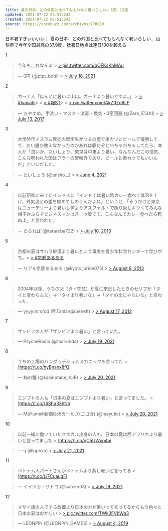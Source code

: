 ```yaml
---
title: 夏の日本、どの外国と比べてももれなく暑いらしい…（笑）12選
updated: 2021-07-22 02:51:24Z
created: 2021-07-22 02:51:24Z
source: https://corobuzz.com/archives/170010
---
```


日本暑すぎぃいいい！
夏の日本、どの外国と比べてももれなく暑いらしい…
山梨県で今年全国最高の37.9度、猛暑日地点は連日100を超える

1
> 今年もこれなんよ > [> pic.twitter.com/qOFKsKhMAu](https://t.co/qOFKsKhMAu)

> — 0円 (@ptpt_botti) > [> July 18, 2021](https://twitter.com/ptpt_botti/status/1416647210423373824?ref_src=twsrc%5Etfw)

2

> ガーナ人「ほんとに暑いよ山口。ガーナより暑いですよ。」 > [> #tvasahi](https://twitter.com/hashtag/tvasahi?src=hash&ref_src=twsrc%5Etfw)>   > [> #報ST](https://twitter.com/hashtag/%E5%A0%B1ST?src=hash&ref_src=twsrc%5Etfw)>   > [> pic.twitter.com/AkZfIZd6LF](https://t.co/AkZfIZd6LF)

> — きやすめ。手洗い・マスク・消毒・換気・3密回避 (@Zero_E13A1) > [> July 13, 2017](https://twitter.com/Zero_E13A1/status/885484029465591808?ref_src=twsrc%5Etfw)

3

> 大学時代イスラム教徒の留学生がつるの屋で串カツとビールで優勝してて、おい誰か教えなかったのかあれは豚だぞとわちゃわちゃしてたら、本人が「良いか、たいしょう、東京は中東より暑い、なんなんだこの湿気、こんな呪われた国はアラーの管轄外であり、ビールと串カツでもいいんだ」といいだした。

> — たいしょう (@taisho__) > [> June 4, 2021](https://twitter.com/taisho__/status/1400936099707449346?ref_src=twsrc%5Etfw)

4

> 以前研修に来てたインド人に「インドでは暑い時カレー食べて体温を上げ、外気温との差を縮めてしのぐんだよね」というと、「そうだけど東京はニューデリーより暑いし何よりアスファルトで照り返しキツくてみんな帽子かぶらずビジネスマンはスーツ着てて、こんなんでカレー食べたら死ぬよ」と言われた。

> — たられば (@tarareba722) > [> July 10, 2013](https://twitter.com/tarareba722/status/354836986521059329?ref_src=twsrc%5Etfw)

5

> 京都の夏はサハラ砂漠より暑いという事実を青少年科学センターで学びがち。> [> #京都あるある](https://twitter.com/hashtag/%E4%BA%AC%E9%83%BD%E3%81%82%E3%82%8B%E3%81%82%E3%82%8B?src=hash&ref_src=twsrc%5Etfw)

> — リアル京都あるある (@kyoto_pride075) > [> August 8, 2013](https://twitter.com/kyoto_pride075/status/365460593299292161?ref_src=twsrc%5Etfw)

6
> 2004年以降，うちの父（タイ在住）が夏に来日したときのセリフが「タイと変わらんな」→「タイより暑いな」→「タイの比じゃないな」と変わった．

> — yyyy/mm/dd (@Zahlangabeheft) > [> August 17, 2012](https://twitter.com/Zahlangabeheft/status/236370609930657792?ref_src=twsrc%5Etfw)

7
> ザンビアの人が「ザンビアより暑い」と言っていた。

> — PsycheRadio (@marxindo) > [> July 19, 2021](https://twitter.com/marxindo/status/1416994194355200005?ref_src=twsrc%5Etfw)

8
> うちの工場のバングラデシュ人メカニックも言ってた > [https://t.co/hyBnanx8fQ

> — 柿の種 (@kakinotane_XJR) > [> July 20, 2021](https://twitter.com/kakinotane_XJR/status/1417273510037135361?ref_src=twsrc%5Etfw)

9
> エジプトの人も「日本の夏はエジプトより暑い」と言ってました。 > [https://t.co/r4Shq33hNh

> — MaYumi＠新橋Go5ガールズ(ゴゴガ) (@mayutic) > [> July 20, 2021](https://twitter.com/mayutic/status/1417276684970074129?ref_src=twsrc%5Etfw)

10
> 以前一緒に働いていたセネガル出身の人も、日本の夏は西アフリカより暑いと言ってました > [https://t.co/qC5UWxp4ai

> — q (@qpbvn) > [> July 21, 2021](https://twitter.com/qpbvn/status/1417690045855670275?ref_src=twsrc%5Etfw)

11
> ベトナム人パートさんがベトナムより蒸し暑いと言ってる > [https://t.co/Li7CuaugFi

> — イイヅカ・サトコ (@satoko03) > [> July 19, 2021](https://twitter.com/satoko03/status/1417272500585603100?ref_src=twsrc%5Etfw)

12

> マサイ族の人ですら故郷より日本の方が暑いって言ってるからもう色々と日本の夏はおかしい > [> pic.twitter.com/TWk3FVbWq3](https://t.co/TWk3FVbWq3)

> — LEONPIN️‍ (@LEONPIN_GAMES) > [> August 4, 2019](https://twitter.com/LEONPIN_GAMES/status/1157851199497916416?ref_src=twsrc%5Etfw)